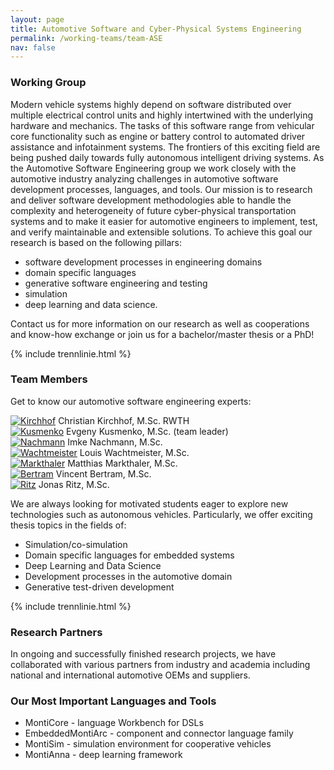 ```yaml
---
layout: page
title: Automotive Software and Cyber-Physical Systems Engineering
permalink: /working-teams/team-ASE
nav: false
---
```


### Working Group

Modern vehicle systems highly depend on software distributed over multiple electrical control units and highly
intertwined with the underlying hardware and mechanics. The tasks of this software range from vehicular core functionality
such as engine or battery control to automated driver assistance and infotainment systems. The frontiers of this exciting
field are being pushed daily towards fully autonomous intelligent driving systems. As the Automotive Software Engineering
group we work closely with the automotive industry analyzing challenges in automotive software development processes, languages,
and tools. Our mission is to research and deliver software development methodologies able to handle the complexity and
heterogeneity of future cyber-physical transportation systems and to make it easier for automotive engineers to implement,
test, and verify maintainable and extensible solutions. To achieve this goal our research is based on the following pillars:

- software development processes in engineering domains
- domain specific languages
- generative software engineering and testing
- simulation
- deep learning and data science.

Contact us for more information on our research as well as cooperations and know-how exchange or join us for a bachelor/master thesis or a PhD!

{% include trennlinie.html %}

### Team Members

Get to know our automotive software engineering experts:

<div class="container">
    <div class="row d-flex justify-content-center">
        <div class="col-lg-2 col-md-6">
            <a href="https://www.se-rwth.de/staff/kirchhof/"><img class="staff-pics team-pics-design z-depth-1" src="../../assets/img/teams/kirchhof.jpeg" alt="Kirchhof"></a>
            <span class="span-text-team-pics">Christian Kirchhof, M.Sc. RWTH</span>
        </div>
        <div class="col-lg-2 col-md-6">
            <a href="https://www.se-rwth.de/staff/kusmenko/"><img class="staff-pics team-pics-design z-depth-1" src="../../assets/img/teams/kusmenko.jpeg" alt="Kusmenko"></a>
            <span class="span-text-team-pics">Evgeny Kusmenko, M.Sc. (team leader)</span>
        </div>
        <div class="col-lg-2 col-md-6">
            <a href="https://www.se-rwth.de/staff/nachmann/"><img class="staff-pics team-pics-design z-depth-1" src="../../assets/img/teams/nachmann.png" alt="Nachmann"></a>
            <span class="span-text-team-pics">Imke Nachmann, M.Sc.</span>
        </div>
        <div class="col-lg-2 col-md-6">
            <a href="https://www.se-rwth.de/staff/kirchhof/"><img class="staff-pics team-pics-design z-depth-1" src="../../assets/img/teams/wachtmeister.jpeg" alt="Wachtmeister"></a>
            <span class="span-text-team-pics">Louis Wachtmeister, M.Sc.</span>
        </div>
        <div class="col-lg-2 col-md-6">
            <a href="https://www.se-rwth.de/staff/wachtmeister/"><img class="staff-pics team-pics-design z-depth-1" src="../../assets/img/teams/markthaler.jpeg" alt="Markthaler"></a>
            <span class="span-text-team-pics">Matthias Markthaler, M.Sc.</span>
        </div>
    </div>
    <div class="row d-flex justify-content-center">
        <div class="col-lg-2 col-md-6">
            <a href="https://www.se-rwth.de/staff/bertram/"><img class="staff-pics team-pics-design z-depth-1" src="../../assets/img/teams/bertram.jpeg" alt="Bertram"></a>
            <span class="span-text-team-pics">Vincent Bertram, M.Sc.</span>
        </div>
        <div class="col-lg-2 col-md-6">
            <a href="https://www.se-rwth.de/staff/ritz/"><img class="staff-pics team-pics-design z-depth-1" src="../../assets/img/teams/ritz.jpeg" alt="Ritz"></a>
            <span class="span-text-team-pics">Jonas Ritz, M.Sc.</span>
        </div>
    </div>
</div>

We are always looking for motivated students eager to explore new technologies such as autonomous vehicles. Particularly, we offer exciting thesis topics in the fields of:

- Simulation/co-simulation
- Domain specific languages for embedded systems
- Deep Learning and Data Science
- Development processes in the automotive domain
- Generative test-driven development

{% include trennlinie.html %}

### Research Partners

In ongoing and successfully finished research projects, we have collaborated with various partners from industry and
academia including national and international automotive OEMs and suppliers.

### Our Most Important Languages and Tools

- MontiCore - language Workbench for DSLs
- EmbeddedMontiArc - component and connector language family
- MontiSim - simulation environment for cooperative vehicles
- MontiAnna - deep learning framework
